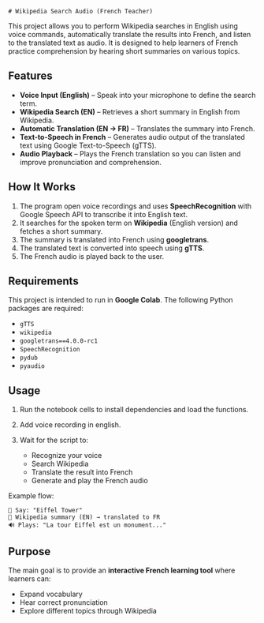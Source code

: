     # Wikipedia Search Audio (French Teacher)

This project allows you to perform Wikipedia searches in English using voice commands, automatically translate the results into French, and listen to the translated text as audio.
It is designed to help learners of French practice comprehension by hearing short summaries on various topics.

## Features

* **Voice Input (English)** – Speak into your microphone to define the search term.
* **Wikipedia Search (EN)** – Retrieves a short summary in English from Wikipedia.
* **Automatic Translation (EN → FR)** – Translates the summary into French.
* **Text-to-Speech in French** – Generates audio output of the translated text using Google Text-to-Speech (gTTS).
* **Audio Playback** – Plays the French translation so you can listen and improve pronunciation and comprehension.

## How It Works

1. The program open voice recordings and uses **SpeechRecognition** with Google Speech API to transcribe it into English text.
2. It searches for the spoken term on **Wikipedia** (English version) and fetches a short summary.
3. The summary is translated into French using **googletrans**.
4. The translated text is converted into speech using **gTTS**.
5. The French audio is played back to the user.

## Requirements

This project is intended to run in **Google Colab**.
The following Python packages are required:

* `gTTS`
* `wikipedia`
* `googletrans==4.0.0-rc1`
* `SpeechRecognition`
* `pydub`
* `pyaudio`

## Usage

1. Run the notebook cells to install dependencies and load the functions.
2. Add voice recording in english.
3. Wait for the script to:

   * Recognize your voice
   * Search Wikipedia
   * Translate the result into French
   * Generate and play the French audio

Example flow:

```
🎤 Say: "Eiffel Tower"
📝 Wikipedia summary (EN) → translated to FR
🔊 Plays: "La tour Eiffel est un monument..."
```

## Purpose

The main goal is to provide an **interactive French learning tool** where learners can:

* Expand vocabulary
* Hear correct pronunciation
* Explore different topics through Wikipedia
